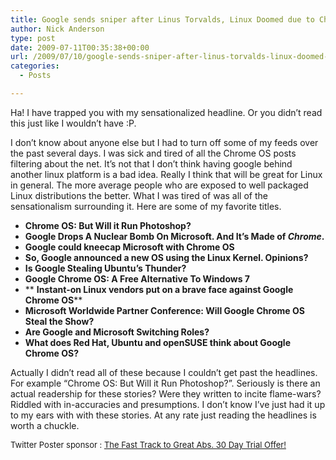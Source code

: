 ```yaml
---
title: Google sends sniper after Linus Torvalds, Linux Doomed due to Chrome OS announcement
author: Nick Anderson
type: post
date: 2009-07-11T00:35:38+00:00
url: /2009/07/10/google-sends-sniper-after-linus-torvalds-linux-doomed-due-to-chrome-os-announcement/
categories:
  - Posts

---
```

Ha! I have trapped you with my sensationalized headline. Or you didn&#8217;t read this just like I wouldn&#8217;t have :P.

I don&#8217;t know about anyone else but I had to turn off some of my feeds over the past several days. I was sick and tired of all the Chrome OS posts filtering about the net. It&#8217;s not that I don&#8217;t think having google behind another linux platform is a bad idea. Really I think that will be great for Linux in general. The more average people who are exposed to well packaged Linux distributions the better. What I was tired of was all of the sensationalism surrounding it. Here are some of my favorite titles.

  * **Chrome OS: But Will it Run Photoshop?**
  * **Google Drops A Nuclear Bomb On Microsoft. And It&#8217;s Made of _Chrome_.**
  * ****Google could kneecap Microsoft with Chrome OS****
  * ****So, Google announced a new OS using the Linux Kernel. Opinions?****
  * ****Is Google Stealing Ubuntu&#8217;s Thunder?****
  * ****Google Chrome OS: A Free Alternative To Windows 7****
  * ** **Instant-on Linux vendors put on a brave face against Google Chrome OS****
  * ****Microsoft Worldwide Partner Conference: Will Google Chrome OS Steal the Show?****
  * ****Are Google and Microsoft Switching Roles?****
  * ****What does Red Hat, Ubuntu and openSUSE think about Google Chrome OS?****

Actually I didn&#8217;t read all of these because I couldn&#8217;t get past the headlines. For example &#8220;Chrome OS: But Will it Run Photoshop?&#8221;. Seriously is there an actual readership for these stories? Were they written to incite flame-wars? Riddled with in-accuracies and presumptions. I don&#8217;t know I&#8217;ve just had it up to my ears with with these stories. At any rate just reading the headlines is worth a chuckle. 

<div align="left">
  <font size="2">Twitter Poster sponsor : <a href="http://www.lynxtrack.com/afclick.php?o=9214&#038;b=xrf0x7d8&#038;p=39998&#038;l=1&#038;s=Twit1">The Fast Track to Great Abs. 30 Day Trial Offer!</a></font>
</div>